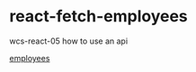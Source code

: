 # react-fetch-employees

wcs-react-05 how to use an api

[employees](https://cristina-ferreira.github.io/react-fetch-employees)


